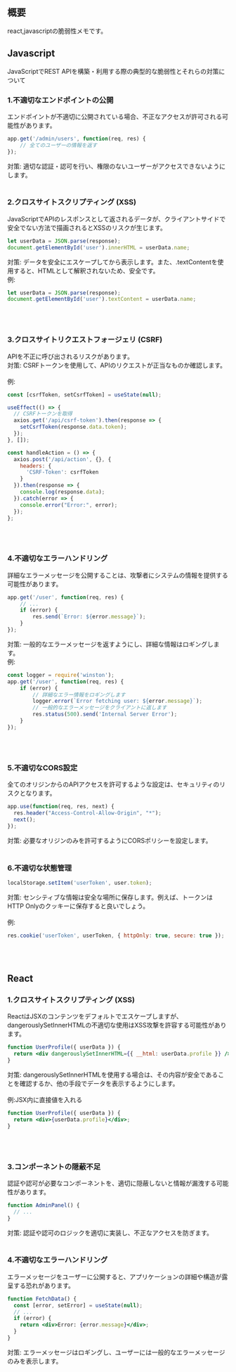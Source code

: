 ## 概要
react,javascriptの脆弱性メモです。<br>

## Javascript
JavaScriptでREST APIを構築・利用する際の典型的な脆弱性とそれらの対策について<br>
### 1.不適切なエンドポイントの公開
エンドポイントが不適切に公開されている場合、不正なアクセスが許可される可能性があります。
```js
app.get('/admin/users', function(req, res) {
    // 全てのユーザーの情報を返す
});
```
対策: 適切な認証・認可を行い、権限のないユーザーがアクセスできないようにします。<br><br>

### 2.クロスサイトスクリプティング (XSS)
JavaScriptでAPIのレスポンスとして返されるデータが、クライアントサイドで安全でない方法で描画されるとXSSのリスクが生じます。
```js
let userData = JSON.parse(response);
document.getElementById('user').innerHTML = userData.name;
```
対策: データを安全にエスケープしてから表示します。また、.textContentを使用すると、HTMLとして解釈されないため、安全です。<br>
例:
```js
let userData = JSON.parse(response);
document.getElementById('user').textContent = userData.name;
```
<br><br>

### 3.クロスサイトリクエストフォージェリ (CSRF)
APIを不正に呼び出されるリスクがあります。<br>
対策: CSRFトークンを使用して、APIのリクエストが正当なものか確認します。<br><br>
例:
```js
const [csrfToken, setCsrfToken] = useState(null);

useEffect(() => {
  // CSRFトークンを取得
  axios.get('/api/csrf-token').then(response => {
    setCsrfToken(response.data.token);
  });
}, []);

const handleAction = () => {
  axios.post('/api/action', {}, {
    headers: {
      'CSRF-Token': csrfToken
    }
  }).then(response => {
    console.log(response.data);
  }).catch(error => {
    console.error("Error:", error);
  });
};

```
<br><br>


### 4.不適切なエラーハンドリング
詳細なエラーメッセージを公開することは、攻撃者にシステムの情報を提供する可能性があります。
```js
app.get('/user', function(req, res) {
    // ...
    if (error) {
        res.send(`Error: ${error.message}`);
    }
});
```
対策: 一般的なエラーメッセージを返すようにし、詳細な情報はロギングします。<br>
例:
```js
const logger = require('winston');
app.get('/user', function(req, res) {
    if (error) {
        // 詳細なエラー情報をロギングします
        logger.error(`Error fetching user: ${error.message}`);
        // 一般的なエラーメッセージをクライアントに返します
        res.status(500).send('Internal Server Error');
    }
});
```
<br><br>

### 5.不適切なCORS設定
全てのオリジンからのAPIアクセスを許可するような設定は、セキュリティのリスクとなります。
```js
app.use(function(req, res, next) {
  res.header("Access-Control-Allow-Origin", "*");
  next();
});
```
対策: 必要なオリジンのみを許可するようにCORSポリシーを設定します。<br><br>

### 6.不適切な状態管理
```jsx
localStorage.setItem('userToken', user.token);
```
対策: センシティブな情報は安全な場所に保存します。例えば、トークンはHTTP Onlyのクッキーに保存すると良いでしょう。<br><br>
例:
```js
res.cookie('userToken', userToken, { httpOnly: true, secure: true });
```
<br><br>

## React
### 1.クロスサイトスクリプティング (XSS)
ReactはJSXのコンテンツをデフォルトでエスケープしますが、dangerouslySetInnerHTMLの不適切な使用はXSS攻撃を許容する可能性があります。
```jsx
function UserProfile({ userData }) {
  return <div dangerouslySetInnerHTML={{ __html: userData.profile }} />;
}
```
対策: dangerouslySetInnerHTMLを使用する場合は、その内容が安全であることを確認するか、他の手段でデータを表示するようにします。<br><br>
例:JSX内に直接値を入れる
```jsx
function UserProfile({ userData }) {
  return <div>{userData.profile}</div>;
}

```
<br><br>

### 3.コンポーネントの隠蔽不足
認証や認可が必要なコンポーネントを、適切に隠蔽しないと情報が漏洩する可能性があります。
```jsx
function AdminPanel() {
  // ...
}
```
対策: 認証や認可のロジックを適切に実装し、不正なアクセスを防ぎます。<br><br>

### 4.不適切なエラーハンドリング
エラーメッセージをユーザーに公開すると、アプリケーションの詳細や構造が露呈する恐れがあります。
```jsx
function FetchData() {
  const [error, setError] = useState(null);
  // ...
  if (error) {
    return <div>Error: {error.message}</div>;
  }
}
```
対策: エラーメッセージはロギングし、ユーザーには一般的なエラーメッセージのみを表示します。<br><br>
